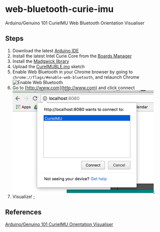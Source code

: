 # web-bluetooth-curie-imu
Arduino/Genuino 101 CurieIMU Web Bluetooth Orientation Visualiser

## Steps
1. Download the latest [Arduino IDE](https://www.arduino.cc/en/Main/Software)
2. Install the latest Intel Curie Core from the [Boards Manager](https://www.arduino.cc/en/Guide/Arduino101)
3. Install the [Madgwick library](https://github.com/arduino-libraries/MadgwickAHRS)
4. Upload the [CureIMUBLE.ino](CureIMUBLE.ino) sketch
5. Enable Web Bluetooth in your Chrome browser by going to ```chrome://flags/#enable-web-bluetooth```, and relaunch Chrome ![Enable Web Bluetooth](https://developers.google.com/web/updates/images/2015-07-22-interact-with-ble-devices-on-the-web/web-bluetooth-flag.png)
6. Go to [http://www.com](http://www.com) and click connect
![Connect!](chrome_web_ble_connect.png);
7. Visualize! ![]();

## References
[Arduino/Genuino 101 CurieIMU Orientation Visualiser](https://www.arduino.cc/en/Tutorial/Genuino101CurieIMUOrientationVisualiser)
